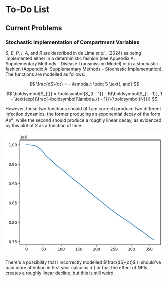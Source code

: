 # To-Do List

## Current Problems

### Stochastic Implementation of Compartment Variables

$S$, $E$, $P$, $I$, $A$, and $R$ are described in de Lima *et al.,* (2024) as being implemented either in a deterministic fashion (see Appendix A. Supplementary Methods - Disease Transmission Model) or in a stochastic fashion (Appendix A. Supplementary Methods - Stochastic Implementation). The functions are modelled as follows:

$$
\frac{dS}{dt} = - \lambda_t \odot S \text{, and}
$$

$$
\boldsymbol{S_{t}} = \boldsymbol{S_{t - 1}} - B(\boldsymbol{S_{t - 1}}, 1 - \text{exp}(\frac{-\boldsymbol{\lambda_{t - 1}}}{\boldsymbol{N}}))
$$

However, these two functions should (if I am correct) produce two different infection dynamics, the former producing an exponential decay of the form $Ae^{\lambda}$, while the second should produce a roughly linear decay, as evidenced by this plot of $S$ as a function of time:

![alt text](data/images/S_overtime.png)

There's a possibility that I incorrectly modelled $\frac{dS}{dt}$ (I should've paid more attention in first year calculus :( ) or that the effect of NPIs creates a roughly linear decline, but this is still weird. 

